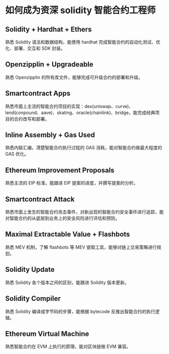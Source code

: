 # 如何成为资深 solidity 智能合约工程师

## Solidity + Hardhat + Ethers

熟悉 Solidity 语法和数据结构，能使用 hardhat 完成智能合约的自动化测试、优化、部署、交互和 SDK 封装。

## Openzipplin + Upgradeable

熟悉 Openzipplin 的所有库文件，能够完成可升级合约的部署和升级。

## Smartcontract Apps

熟悉市面上主流的智能合约项目的实现：dex(uniswap、curve)、lend(conpound、aave)、skating、oracle(chainlink)、bridge，能完成经典项目的合约改写和部署。

## Inline Assembly + Gas Used

熟悉内联汇编，清楚智能合约执行过程的 GAS 消耗，能对智能合约做最大程度的 GAS 优化。

## Ethereum Improvement Proposals

熟悉主流的 EIP 标准，能跟进 EIP 提案的进度，并撰写提案的分析。

## Smartcontract Attack

熟悉市面上发生的智能合约攻击事件，对新出现的智能合约安全事件进行追踪，能对智能合约的从底层到业务上的安全风险进行评估和预防。

## Maximal Extractable Value + Flashbots

熟悉 MEV 机制，了解 flashbots 等 MEV 提取工具，能够对链上交易策略进行规划。

## Solidity Update

熟悉 Solidity 各个版本之间的区别，能跟进 Solidity 版本更新。

## Solidity Compiler

熟悉 Solidity 编译成字节码的步骤，能根据 bytecode 反推出智能合约的执行逻辑。

## Ethereum Virtual Machine

熟悉智能合约在 EVM 上执行的原理，能对区块链做 EVM 兼容。
